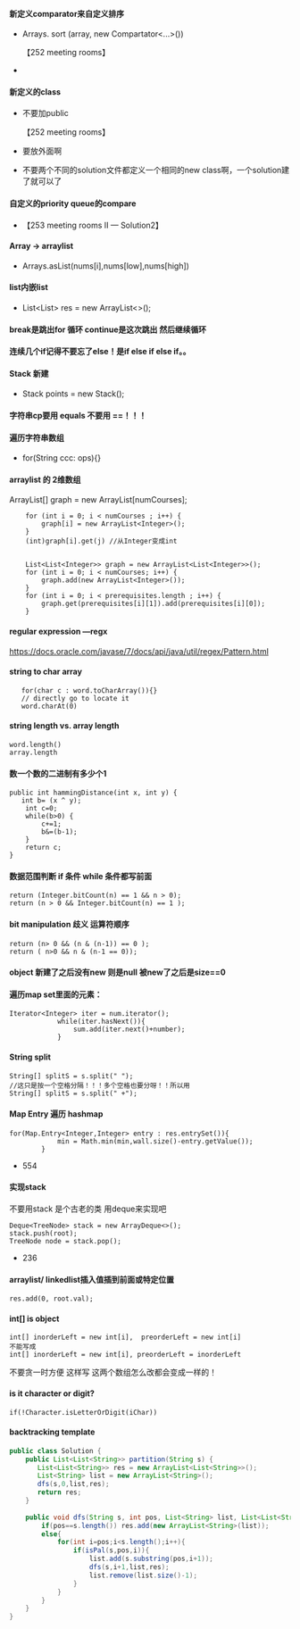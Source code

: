 #### 新定义comparator来自定义排序 

- Arrays. sort (array, new Compartator<...>()) 

  【252 meeting rooms】

- ​

#### 新定义的class

- 不要加public 

  【252 meeting rooms】

- 要放外面啊

- 不要两个不同的solution文件都定义一个相同的new class啊，一个solution建了就可以了

#### 自定义的priority queue的compare

- 【253 meeting rooms II — Solution2】

#### Array -> arraylist

- Arrays.asList(nums[i],nums[low],nums[high])

#### list内嵌list

- List<List<Integer>> res = new ArrayList<>();

#### break是跳出for 循环 continue是这次跳出 然后继续循环

#### 连续几个if记得不要忘了else！是if else if else if。。

#### Stack 新建

- Stack<Integer> points = new Stack<Integer>();

#### 字符串cp要用 equals 不要用 ==！！！

#### 遍历字符串数组 

- for(String ccc: ops){}

#### arraylist 的 2维数组

ArrayList[] graph = new ArrayList[numCourses];

        for (int i = 0; i < numCourses ; i++) {
            graph[i] = new ArrayList<Integer>();
        }
        (int)graph[i].get(j) //从Integer变成int


        List<List<Integer>> graph = new ArrayList<List<Integer>>();
        for (int i = 0; i < numCourses; i++) {
            graph.add(new ArrayList<Integer>());
        }
        for (int i = 0; i < prerequisites.length ; i++) {
            graph.get(prerequisites[i][1]).add(prerequisites[i][0]);
        }
#### regular expression —regx

https://docs.oracle.com/javase/7/docs/api/java/util/regex/Pattern.html

#### string to char array

       for(char c : word.toCharArray()){}
       // directly go to locate it
       word.charAt(0)

#### string length vs. array length

```
word.length()
array.length
```

#### 数一个数的二进制有多少个1

    public int hammingDistance(int x, int y) {   
       int b= (x ^ y);
        int c=0;
        while(b>0) {
            c+=1;
            b&=(b-1);
        }
        return c;
    }
####  数据范围判断 if 条件 while 条件都写前面

```
return (Integer.bitCount(n) == 1 && n > 0);
return (n > 0 && Integer.bitCount(n) == 1 );
```

#### bit manipulation 歧义 运算符顺序

 ```
return (n> 0 && (n & (n-1)) == 0 );
return ( n>0 && n & (n-1 == 0));
 ```

#### object 新建了之后没有new 则是null  被new了之后是size==0

#### 遍历map set里面的元素：

```
Iterator<Integer> iter = num.iterator();
            while(iter.hasNext()){
                sum.add(iter.next()+number);
            }
```

#### String split 

```
String[] splitS = s.split(" ");
//这只是按一个空格分隔！！！多个空格也要分呀！！所以用
String[] splitS = s.split(" +");
```

#### Map Entry 遍历 hashmap

```
for(Map.Entry<Integer,Integer> entry : res.entrySet()){
            min = Math.min(min,wall.size()-entry.getValue());
        }
```

- 554

#### 实现stack

不要用stack 是个古老的类 用deque来实现吧

```
Deque<TreeNode> stack = new ArrayDeque<>();
stack.push(root);
TreeNode node = stack.pop();
```

- 236

#### arraylist/ linkedlist插入值插到前面或特定位置

```
res.add(0, root.val);
```

#### int[] is object

```
int[] inorderLeft = new int[i],  preorderLeft = new int[i]
不能写成
int[] inorderLeft = new int[i], preorderLeft = inorderLeft
```

不要贪一时方便 这样写 这两个数组怎么改都会变成一样的！

#### is it character or digit?

```
if(!Character.isLetterOrDigit(iChar))
```

#### backtracking template

```Java
public class Solution {
    public List<List<String>> partition(String s) {
       List<List<String>> res = new ArrayList<List<String>>();
       List<String> list = new ArrayList<String>();
       dfs(s,0,list,res);
       return res;
    }
    
    public void dfs(String s, int pos, List<String> list, List<List<String>> res){
        if(pos==s.length()) res.add(new ArrayList<String>(list));
        else{
            for(int i=pos;i<s.length();i++){
                if(isPal(s,pos,i)){
                    list.add(s.substring(pos,i+1));
                    dfs(s,i+1,list,res);
                    list.remove(list.size()-1);
                }
            }
        }
    }
}
```

